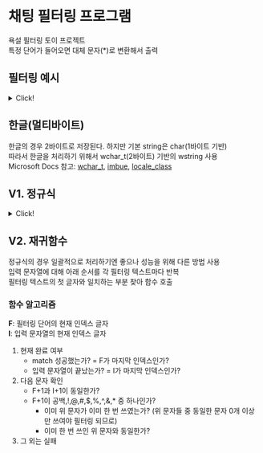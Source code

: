 # 채팅 필터링 프로그램
욕설 필터링 토이 프로젝트  
특정 단어가 들어오면 대체 문자(*)로 변환해서 출력  

## 필터링 예시

<details>
<summary>Click!</summary>
  
### 필터링 결과
필터링 단어가 "강아지"일 경우
|입력|출력|
|----|----|
|저 강아지 너무 귀엽다|저 *** 너무 귀엽다|

### 처리해야 하는 필터링 단어 형식
|형식|입력|출력|
|----|---|---|
|한국어|저 강아지 너무 귀엽다|저 *** 너무 귀엽다|
|영어(아스키코드)|저 puppy 너무 귀엽다|저 ***** 너무 귀엽다|

### 필터링 단어 사이 문자 처리
다음의 경우 무시하고 필터링함

**무시 가능 문자**
|공백|!|@|#|$|%|^|&|*|
|----|-|-|-|-|-|-|-|-|
  
단, 한 필터링 단어 내에 **동일한 무시 가능 문자**가 포함된 경우만 무시한다. 즉, 아래와 같다.

|입력|출력|
|----|---|
|강@@아@지|***|
|강!!아@지|강!!아@지|
  
</details>

## 한글(멀티바이트)
한글의 경우 2바이트로 저장된다. 하지만 기본 string은 char(1바이트 기반)  
따라서 한글을 처리하기 위해서 wchar_t(2바이트) 기반의 wstring 사용  
Microsoft Docs 참고: [wchar_t](https://docs.microsoft.com/ko-kr/cpp/cpp/char-wchar-t-char16-t-char32-t?view=msvc-160), [imbue](https://docs.microsoft.com/en-us/cpp/standard-library/basic-ios-class?view=msvc-160#imbue), [locale_class](https://docs.microsoft.com/en-us/cpp/standard-library/locale-class?view=msvc-160)

## V1. 정규식
<details>
<summary>Click!</summary>

여러 문자들을 한 번에 처리하기 위해서 정규식을 사용했다.

### 사용된 정규식

|필터링 단어|정규식으로 변환|
|----|---|
|강아지|강(\[!@#$%^&\*\\s]\*)아(\[!@#$%^&\*\\s]\*)지|

필터링 단어 글자 사이에 위의 []안에 문자 중 하나가 0개 이상 있을 경우 match된다.  
따라서 강@@아###지 등 앞과 뒤의 문자가 다르게 포함되어 있을 수 있다.

### 문법
자세한 문법은 [여기](https://chrisjune-13837.medium.com/%EC%A0%95%EA%B7%9C%EC%8B%9D-%ED%8A%9C%ED%86%A0%EB%A6%AC%EC%96%BC-%EC%98%88%EC%A0%9C%EB%A5%BC-%ED%86%B5%ED%95%9C-cheatsheet-%EB%B2%88%EC%97%AD-61c3099cdca8)에 잘 설명되어 있다.

</details>
  
## V2. 재귀함수
정규식의 경우 일괄적으로 처리하기엔 좋으나 성능을 위해 다른 방법 사용  
입력 문자열에 대해 아래 순서를 각 필터링 텍스트마다 반복  
필터링 텍스트의 첫 글자와 일치하는 부분 찾아 함수 호출

### 함수 알고리즘
**F**: 필터링 단어의 현재 인덱스 글자  
**I**: 입력 문자열의 현재 인덱스 글자

1. 현재 완료 여부  
    - match 성공했는가? = F가 마지막 인덱스인가?  
    - 입력 문자열이 끝났는가? = I가 마지막 인덱스인가?  
2. 다음 문자 확인  
    - F+1과 I+1이 동일한가?  
    - F+1이 공백,!,@,#,$,%,^,&,* 중 하나인가?  
        - 이미 위 문자가 이미 한 번 쓰였는가? (위 문자들 중 동일한 문자 0개 이상만 쓰여야 필터링 되므로)  
        - 이미 한 번 쓰인 위 문자와 동일한가?  
3. 그 외는 실패  

